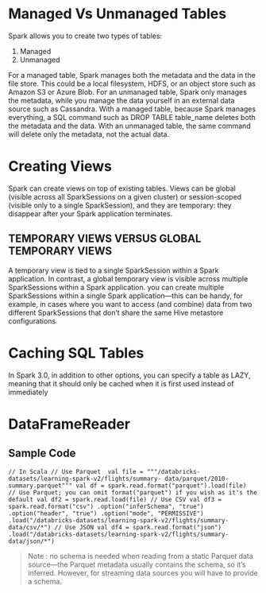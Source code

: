 # Managed Vs Unmanaged Tables
Spark allows you to create two types of tables: 
1. Managed
2. Unmanaged

For a managed table, Spark manages both the metadata and the data in the file store. This could be a local filesystem, HDFS, or an object store such as Amazon S3 or Azure Blob. 
For an unmanaged table, Spark only manages the metadata, while you manage the data yourself in an external data source such as Cassandra.
With a managed table, because Spark manages everything, a SQL command such as DROP TABLE table_name deletes both the metadata and the data. With an unmanaged table, the same command will delete only the metadata, not the actual data.

# Creating Views
Spark can create views on top of existing tables. Views can be global (visible across all SparkSessions on a given cluster) or session-scoped (visible only to a single SparkSession), and they are temporary: they disappear after your Spark application terminates.

## TEMPORARY VIEWS VERSUS GLOBAL TEMPORARY VIEWS
A temporary view is tied to a single SparkSession within a Spark application. In contrast, a global temporary view is visible across multiple SparkSessions within a Spark application.
you can create multiple SparkSessions within a single Spark application—this can be handy, for example, in cases where you want to access (and combine) data from two different SparkSessions that don’t share the same Hive metastore configurations

# Caching SQL Tables
In Spark 3.0, in addition to other options, you can specify a table as LAZY, meaning that it should only be cached when it is first used instead of immediately

# DataFrameReader
## Sample Code
`
// In Scala
// Use Parquet 
val file = """/databricks-datasets/learning-spark-v2/flights/summary-
  data/parquet/2010-summary.parquet"""
val df = spark.read.format("parquet").load(file) 
// Use Parquet; you can omit format("parquet") if you wish as it's the default
val df2 = spark.read.load(file)
// Use CSV
val df3 = spark.read.format("csv")
  .option("inferSchema", "true")
  .option("header", "true")
  .option("mode", "PERMISSIVE")
  .load("/databricks-datasets/learning-spark-v2/flights/summary-data/csv/*")
// Use JSON
val df4 = spark.read.format("json")
  .load("/databricks-datasets/learning-spark-v2/flights/summary-data/json/*")
`

> Note :  no schema is needed when reading from a static Parquet data source—the Parquet metadata usually contains the schema, so it’s inferred. However, for streaming data sources you will have to provide a schema.

 